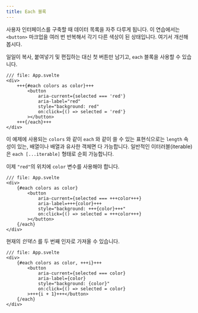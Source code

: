 ```yaml
---
title: Each 블록
---
```


사용자 인터페이스를 구축할 때 데이터 목록을 자주 다루게 됩니다. 이 연습에서는 `<button>` 마크업을 여러 번 반복해서 각기 다른 색상이 된 상태입니다. 여기서 개선해 봅시다.

일일이 복사, 붙여넣기 및 편집하는 대신 첫 버튼만 남기고, `each` 블록을 사용할 수 있습니다.

```svelte
/// file: App.svelte
<div>
	+++{#each colors as color}+++
		<button
			aria-current={selected === 'red'}
			aria-label="red"
			style="background: red"
			on:click={() => selected = 'red'}
		></button>
	+++{/each}+++
</div>
```

이 예제에 사용되는 `colors` 와 같이 `each` 와 같이 쓸 수 있는 표현식으로는 `length` 속성이 있는, 배열이나 배열과 유사한 객체면 다 가능합니다. 일반적인 이터러블(iterable)은 `each [...iterable]` 형태로 순회 가능합니다.

이제 `"red"`의 위치에 `color` 변수를 사용해야 합니다.

```svelte
/// file: App.svelte
<div>
	{#each colors as color}
		<button
			aria-current={selected === +++color+++}
			aria-label=+++{color}+++
			style="background: +++{color}+++"
			on:click={() => selected = +++color+++}
		></button>
	{/each}
</div>
```

현재의 _인덱스_ 를 두 번째 인자로 가져올 수 있습니다.

```svelte
/// file: App.svelte
<div>
	{#each colors as color, +++i}+++
		<button
			aria-current={selected === color}
			aria-label={color}
			style="background: {color}"
			on:click={() => selected = color}
		>+++{i + 1}+++</button>
	{/each}
</div>
```
